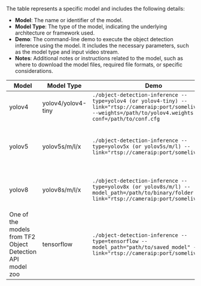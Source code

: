 
The table represents a specific model and includes the following details:

- **Model**: The name or identifier of the model.
- **Model Type**: The type of the model, indicating the underlying architecture or framework used.
- **Demo**: The command-line demo to execute the object detection inference using the model. It includes the necessary parameters, such as the model type and input video stream.
- **Notes**: Additional notes or instructions related to the model, such as where to download the model files, required file formats, or specific considerations.


| Model                    | Model Type           | Demo                                                                                        | Notes                                                                                                                                                                                                                                     |
| ----------------------- | -------------------- | ------------------------------------------------------------------------------------------- | ----------------------------------------------------------------------------------------------------------------------------------------------------------------------------------------------------------------------------------------- |
| yolov4                  | yolov4/yolov4-tiny   | `./object-detection-inference --type=yolov4 (or yolov4-tiny) --link="rtsp://cameraip:port/somelivefeed" --weights=/path/to/yolov4.weights --conf=/path/to/conf.cfg` | Weights and .cfg files to download from [yolov4](https://github.com/AlexeyAB/darknet/releases/tag/yolov4)                                                                                                            |
| yolov5                  | yolov5s/m/l/x        | `./object-detection-inference --type=yolov5x (or yolov5s/m/l) --link="rtsp://cameraip:port/somelivefeed"` | Weights to put inside models folder after exporting the pretrained .pt file in ONNX format using the script from [yolov5](https://github.com/ultralytics/yolov5/blob/master/export.py). It's assumed you call the binary with the same name as the model type (i.e., yolov5x.onnx) |
| yolov8                  | yolov8s/m/l/x        | `./object-detection-inference --type=yolov8x (or yolov8s/m/l) --model_path=/path/to/binary/folder --link="rtsp://cameraip:port/somelivefeed"` | Weights to put inside models folder after exporting the pretrained .pt file in ONNX format, [same way as yolov5](https://github.com/ultralytics/ultralytics/tree/main/examples/YOLOv8-CPP-Inference). It's assumed that you name the binary the same as the model type, for example, "yolov8x.onnx." |
| One of the models from TF2 Object Detection API model zoo | tensorflow | `./object-detection-inference --type=tensorflow --model_path="path/to/saved_model" --link="rtsp://cameraip:port/somelivefeed"` | Download from [model zoo](https://github.com/tensorflow/models/blob/master/research/object_detection/g3doc/tf2_detection_zoo.md) and set `model_path` to the `saved_model` folder where `saved_model.pb` is stored. Tested models: `ssd_resnet50_v1_fpn_640x640_coco17_tpu-8`, `ssd_mobilenet_v2_320x320_coco17_tpu-8`, `ssd_resnet101_v1_fpn_640x640_coco17_tpu-8` |                                                                                                                                                                                                                                        |

